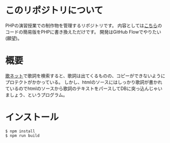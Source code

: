 # このリポジトリについて
 PHPの演習授業での制作物を管理するリポジトリです。
 内容としては[こちら](https://github.com/YudaiTamura/lyrics-parser-for-practice)のコードの簡易版をPHPに書き換えただけです。
 開発はGitHub Flowでやりたい(願望)。

# 概要
[歌ネット](https://www.uta-net.com)で歌詞を検索すると、歌詞は出てくるものの、コピーができないようにプロテクトがかかっている。
しかし、htmlのソースにはしっかり歌詞が書かれているのでhtmlのソースから歌詞のテキストをパースしてDBに突っ込んじゃいましょう、というプログラム。

# インストール
```
$ npm install
$ npm run build
```